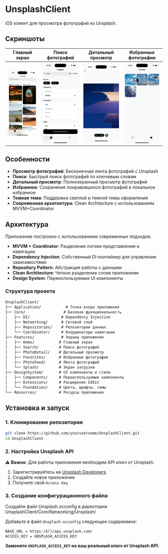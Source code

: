 # UnsplashClient

iOS клиент для просмотра фотографий из Unsplash.

## Скриншоты

| Главный экран | Поиск фотографий | Детальный просмотр | Избранные фотографии |
|:-------------:|:----------------:|:-----------------:|:-------------------:|
| ![Главный экран](screenshots/home.png) | ![Поиск фотографий](screenshots/search.png) | ![Детальный просмотр](screenshots/detail.png) | ![Избранные фотографии](screenshots/favorites.png) |

## Особенности

- **Просмотр фотографий**: Бесконечная лента фотографий с Unsplash
- **Поиск**: Быстрый поиск фотографий по ключевым словам
- **Детальный просмотр**: Полноэкранный просмотр фотографий
- **Избранное**: Сохранение понравившихся фотографий в локальное избранное
- **Темная тема**: Поддержка светлой и темной темы оформления
- **Современная архитектура**: Clean Architecture с использованием MVVM+Coordinator

## Архитектура

Приложение построено с использованием современных подходов:

- **MVVM + Coordinator**: Разделение логики представления и навигации
- **Dependency Injection**: Собственный DI-контейнер для управления зависимостями
- **Repository Pattern**: Абстракция работы с данными
- **Clean Architecture**: Четкое разделение слоев приложения
- **Design System**: Переиспользуемые UI компоненты

### Структура проекта

```
UnsplashClient/
├── Application/           # Точка входа приложения
├── Core/                 # Базовая функциональность
│   ├── DI/              # Dependency Injection
│   ├── Networking/      # Сетевой слой
│   ├── Repositories/    # Репозитории данных
│   └── Coordinator/     # Координаторы навигации
├── Features/            # Экраны приложения
│   ├── Home/           # Главный экран
│   ├── Search/         # Поиск фотографий
│   ├── PhotoDetail/    # Детальный просмотр
│   ├── Favorites/      # Избранные фотографии
│   ├── PhotoFeed/      # Лента фотографий
│   └── Splash/         # Экран загрузки
├── DesignSystem/       # UI компоненты и стили
│   ├── Components/     # Переиспользуемые компоненты
│   ├── Extensions/     # Расширения UIKit
│   └── Foundation/     # Цвета, шрифты, темы
└── Resources/          # Ресурсы приложения
```

## Установка и запуск

### 1. Клонирование репозитория

```bash
git clone https://github.com/yourusername/UnsplashClient.git
cd UnsplashClient
```

### 2. Настройка Unsplash API

⚠️ **Важно**: Для работы приложения необходим API ключ от Unsplash.

1. Зарегистрируйтесь на [Unsplash Developers](https://unsplash.com/developers)
2. Создайте новое приложение
3. Получите свой `Access Key`

### 3. Создание конфигурационного файла

Создайте файл Unsplash.xcconfig в директории UnsplashClient/Core/Networking/Unsplash/

Добавьте в файл `Unsplash.xcconfig` следующее содержимое:

```
BASE_URL = https:/$()/api.unsplash.com/
ACCESS_KEY = UNSPLASH_ACCESS_KEY
```

**Замените `UNSPLASH_ACCESS_KEY` на ваш реальный ключ от Unsplash API.**
